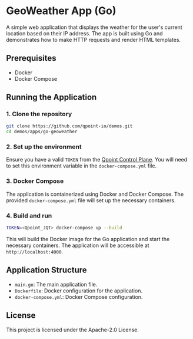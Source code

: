 # GeoWeather App (Go)

A simple web application that displays the weather for the user's current location based on their IP address. The app is built using Go and demonstrates how to make HTTP requests and render HTML templates.

## Prerequisites

- Docker
- Docker Compose

## Running the Application

### 1. Clone the repository

```bash
git clone https://github.com/qpoint-io/demos.git
cd demos/apps/go-geoweather
```

### 2. Set up the environment

Ensure you have a valid `TOKEN` from the [Qpoint Control Plane](https://app.qpoint.io/endpoints). You will need to set this environment variable in the `docker-compose.yml` file.

### 3. Docker Compose

The application is containerized using Docker and Docker Compose. The provided `docker-compose.yml` file will set up the necessary containers.

### 4. Build and run

```bash
TOKEN=<Qpoint_JQT> docker-compose up --build
```

This will build the Docker image for the Go application and start the necessary containers. The application will be accessible at `http://localhost:4000`.

## Application Structure

- `main.go`: The main application file.
- `Dockerfile`: Docker configuration for the application.
- `docker-compose.yml`: Docker Compose configuration.

## License

This project is licensed under the Apache-2.0 License.

